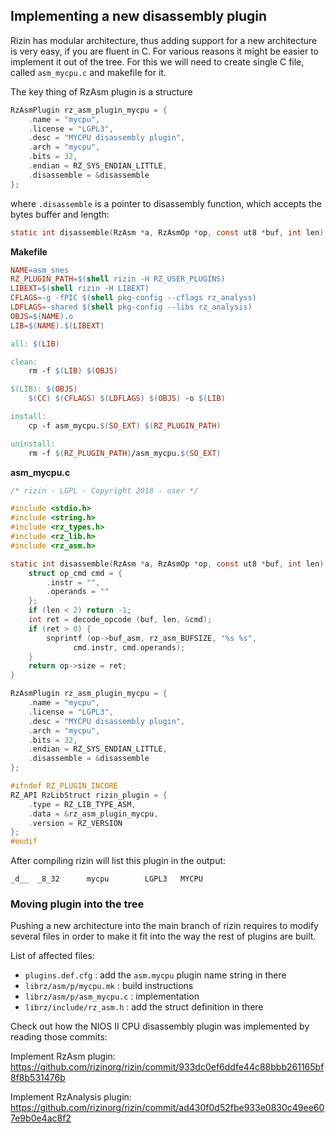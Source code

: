 ## Implementing a new disassembly plugin

Rizin has modular architecture, thus adding support for a new architecture is very easy, if you
are fluent in C. For various reasons it might be easier to implement it out of the tree. For this we
will need to create single C file, called `asm_mycpu.c` and makefile for it.

The key thing of RzAsm plugin is a structure
```c
RzAsmPlugin rz_asm_plugin_mycpu = {
	.name = "mycpu",
	.license = "LGPL3",
	.desc = "MYCPU disassembly plugin",
	.arch = "mycpu",
	.bits = 32,
	.endian = RZ_SYS_ENDIAN_LITTLE,
	.disassemble = &disassemble
};
```

where `.disassemble` is a pointer to disassembly function, which accepts the bytes buffer
and length:

```c
static int disassemble(RzAsm *a, RzAsmOp *op, const ut8 *buf, int len)
```

**Makefile**

```makefile
NAME=asm_snes
RZ_PLUGIN_PATH=$(shell rizin -H RZ_USER_PLUGINS)
LIBEXT=$(shell rizin -H LIBEXT)
CFLAGS=-g -fPIC $(shell pkg-config --cflags rz_analyss)
LDFLAGS=-shared $(shell pkg-config --libs rz_analysis)
OBJS=$(NAME).o
LIB=$(NAME).$(LIBEXT)

all: $(LIB)

clean:
	rm -f $(LIB) $(OBJS)

$(LIB): $(OBJS)
	$(CC) $(CFLAGS) $(LDFLAGS) $(OBJS) -o $(LIB)

install:
	cp -f asm_mycpu.$(SO_EXT) $(RZ_PLUGIN_PATH)

uninstall:
	rm -f $(RZ_PLUGIN_PATH)/asm_mycpu.$(SO_EXT)
```

**asm_mycpu.c**

```c
/* rizin - LGPL - Copyright 2018 - user */

#include <stdio.h>
#include <string.h>
#include <rz_types.h>
#include <rz_lib.h>
#include <rz_asm.h>

static int disassemble(RzAsm *a, RzAsmOp *op, const ut8 *buf, int len) {
	struct op_cmd cmd = {
		.instr = "",
		.operands = ""
	};
	if (len < 2) return -1;
	int ret = decode_opcode (buf, len, &cmd);
	if (ret > 0) {
		snprintf (op->buf_asm, rz_asm_BUFSIZE, "%s %s",
			  cmd.instr, cmd.operands);
	}
	return op->size = ret;
}

RzAsmPlugin rz_asm_plugin_mycpu = {
	.name = "mycpu",
	.license = "LGPL3",
	.desc = "MYCPU disassembly plugin",
	.arch = "mycpu",
	.bits = 32,
	.endian = RZ_SYS_ENDIAN_LITTLE,
	.disassemble = &disassemble
};

#ifndef RZ_PLUGIN_INCORE
RZ_API RzLibStruct rizin_plugin = {
	.type = RZ_LIB_TYPE_ASM,
	.data = &rz_asm_plugin_mycpu,
	.version = RZ_VERSION
};
#endif
```

After compiling rizin will list this plugin in the output:
```
_d__  _8_32      mycpu        LGPL3   MYCPU
```

### Moving plugin into the tree

Pushing a new architecture into the main branch of rizin requires to modify several files in order to make it fit into the way the rest of plugins are built.

List of affected files:

* `plugins.def.cfg` : add the `asm.mycpu` plugin name string in there
* `librz/asm/p/mycpu.mk` : build instructions
* `librz/asm/p/asm_mycpu.c` : implementation
* `librz/include/rz_asm.h` : add the struct definition in there

Check out how the NIOS II CPU disassembly plugin was implemented by reading those commits:

Implement RzAsm plugin:
https://github.com/rizinorg/rizin/commit/933dc0ef6ddfe44c88bbb261165bf8f8b531476b

Implement RzAnalysis plugin:
https://github.com/rizinorg/rizin/commit/ad430f0d52fbe933e0830c49ee607e9b0e4ac8f2


